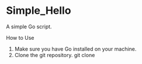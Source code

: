 # Simple_Hello
A simple Go script. 

How to Use

  1. Make sure you have Go installed on your machine. 
  2. Clone the git repository. 
      git clone 
